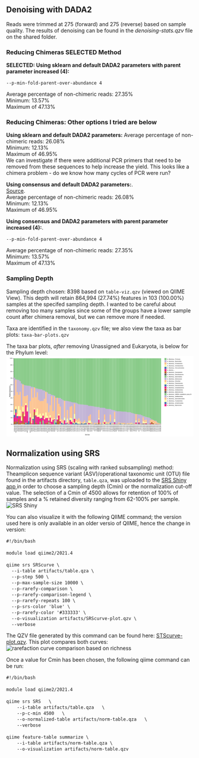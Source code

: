 ## Denoising with DADA2
Reads were trimmed at 275 (forward) and 275 (reverse) based on sample quality. The results of denoising can be found in the *denoising-stats.qzv* file on the shared folder.

### Reducing Chimeras SELECTED Method
**SELECTED: Using sklearn and default DADA2 parameters with parent parameter increased (4):**    
```
--p-min-fold-parent-over-abundance 4   
```
Average percentage of non-chimeric reads: 27.35%   
Minimum: 13.57%   
Maximum of 47.13%  

### Reducing Chimeras: Other options I tried are below
**Using sklearn and default DADA2 parameters:** 
Average percentage of non-chimeric reads: 26.08%  
Minimum: 12.13%   
Maximum of 46.95%   
We can investigate if there were additional PCR primers that need to be removed from these sequences to help increase the yield. This looks like a chimera problem - do we know how many cycles of PCR were run?    

**Using consensus and default DADA2 parameters:**.    
[Source](https://otagoedna.github.io/getting_started_with_qiime2/taxonomy_assignment/Exploring_Taxonomy_Assignment.html).  
Average percentage of non-chimeric reads: 26.08%   
Minimum: 12.13%   
Maximum of 46.95%  

**Using consensus and DADA2 parameters with parent parameter increased (4):**.    
```
--p-min-fold-parent-over-abundance 4   
```
Average percentage of non-chimeric reads: 27.35%   
Minimum: 13.57%   
Maximum of 47.13% 

### Sampling Depth
Sampling depth chosen: 8398 based on `table-viz.qzv` (viewed on QIIME View). This depth will retain 864,994 (27.74%) features in 103 (100.00%) samples at the specifed sampling depth. I wanted to be careful about removing too many samples since some of the groups have a lower sample count after chimera removal, but we can remove more if needed. 

Taxa are identified in the `taxonomy.qzv` file; we also view the taxa as bar plots: `taxa-bar-plots.qzv`

The taxa bar plots, _after_ removing Unassigned and Eukaryota, is below for the Phylum level:
![taxa bar plots for phylum level](https://github.com/christopherdangelo/DIG-CLL/blob/main/results/taxa_barplot_phylum.png)

## Normalization using SRS
Normalization using SRS (scaling with ranked subsampling) method:
Theamplicon sequence variant (ASV)/operational taxonomic unit (OTU) file found in the artifacts directory, `table.qza`, was uploaded to the [SRS Shiny app ](https://vitorheidrich.shinyapps.io/srsshinyapp/) in order to choose a sampling depth (Cmin) or the normalization cut-off value. The selection of a Cmin of 4500 allows for retention of 100% of samples and a % retained diversity  ranging from 62-100% per sample.
![SRS Shiny](https://github.com/AbdallaBiome/Biome2021/blob/main/results/srs_shiny_for_cmin.png)

You can also visualize it with the following QIIME command; the version used here is only available in an older versio of QIIME, hence the change in version:
```
#!/bin/bash
  
module load qiime2/2021.4

qiime srs SRScurve \
  --i-table artifacts/table.qza \
  --p-step 500 \
  --p-max-sample-size 10000 \
  --p-rarefy-comparison \
  --p-rarefy-comparison-legend \
  --p-rarefy-repeats 100 \
  --p-srs-color 'blue' \
  --p-rarefy-color '#333333' \
  --o-visualization artifacts/SRScurve-plot.qzv \
  --verbose
```
The QZV file generated by this command can be found here: [STScurve-plot.qzv](https://github.com/AbdallaBiome/Biome2021/blob/main/results/SRScurve-plot.qzv). This plot compares both curves:
![rarefaction curve comparison based on richness](https://github.com/AbdallaBiome/Biome2021/blob/main/results/srs_qzv_screengrab.png)

Once a value for Cmin has been chosen, the following qiime command can be run:
```
#!/bin/bash

module load qiime2/2021.4

qiime srs SRS   \
    --i-table artifacts/table.qza   \
    --p-c-min 4500   \
    --o-normalized-table artifacts/norm-table.qza   \
    --verbose
    
qiime feature-table summarize \
    --i-table artifacts/norm-table.qza \
    --o-visualization artifacts/norm-table.qzv
```

